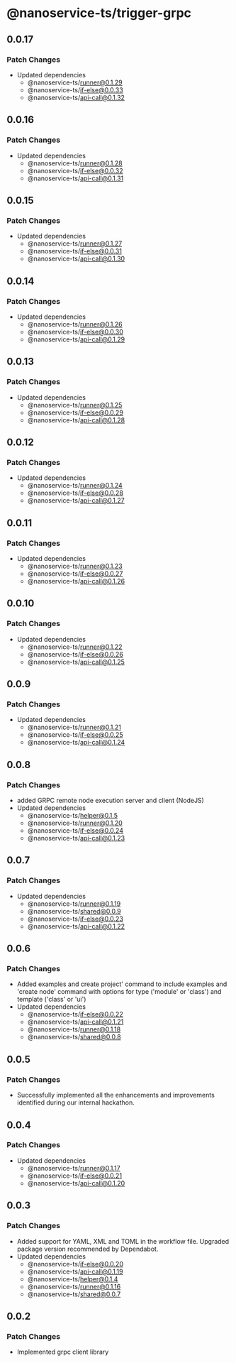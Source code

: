 # @nanoservice-ts/trigger-grpc

## 0.0.17

### Patch Changes

- Updated dependencies
  - @nanoservice-ts/runner@0.1.29
  - @nanoservice-ts/if-else@0.0.33
  - @nanoservice-ts/api-call@0.1.32

## 0.0.16

### Patch Changes

- Updated dependencies
  - @nanoservice-ts/runner@0.1.28
  - @nanoservice-ts/if-else@0.0.32
  - @nanoservice-ts/api-call@0.1.31

## 0.0.15

### Patch Changes

- Updated dependencies
  - @nanoservice-ts/runner@0.1.27
  - @nanoservice-ts/if-else@0.0.31
  - @nanoservice-ts/api-call@0.1.30

## 0.0.14

### Patch Changes

- Updated dependencies
  - @nanoservice-ts/runner@0.1.26
  - @nanoservice-ts/if-else@0.0.30
  - @nanoservice-ts/api-call@0.1.29

## 0.0.13

### Patch Changes

- Updated dependencies
  - @nanoservice-ts/runner@0.1.25
  - @nanoservice-ts/if-else@0.0.29
  - @nanoservice-ts/api-call@0.1.28

## 0.0.12

### Patch Changes

- Updated dependencies
  - @nanoservice-ts/runner@0.1.24
  - @nanoservice-ts/if-else@0.0.28
  - @nanoservice-ts/api-call@0.1.27

## 0.0.11

### Patch Changes

- Updated dependencies
  - @nanoservice-ts/runner@0.1.23
  - @nanoservice-ts/if-else@0.0.27
  - @nanoservice-ts/api-call@0.1.26

## 0.0.10

### Patch Changes

- Updated dependencies
  - @nanoservice-ts/runner@0.1.22
  - @nanoservice-ts/if-else@0.0.26
  - @nanoservice-ts/api-call@0.1.25

## 0.0.9

### Patch Changes

- Updated dependencies
  - @nanoservice-ts/runner@0.1.21
  - @nanoservice-ts/if-else@0.0.25
  - @nanoservice-ts/api-call@0.1.24

## 0.0.8

### Patch Changes

- added GRPC remote node execution server and client (NodeJS)
- Updated dependencies
  - @nanoservice-ts/helper@0.1.5
  - @nanoservice-ts/runner@0.1.20
  - @nanoservice-ts/if-else@0.0.24
  - @nanoservice-ts/api-call@0.1.23

## 0.0.7

### Patch Changes

- Updated dependencies
  - @nanoservice-ts/runner@0.1.19
  - @nanoservice-ts/shared@0.0.9
  - @nanoservice-ts/if-else@0.0.23
  - @nanoservice-ts/api-call@0.1.22

## 0.0.6

### Patch Changes

- Added examples and create project' command to include examples and 'create node' command with options for type ('module' or 'class') and template ('class' or 'ui')
- Updated dependencies
  - @nanoservice-ts/if-else@0.0.22
  - @nanoservice-ts/api-call@0.1.21
  - @nanoservice-ts/runner@0.1.18
  - @nanoservice-ts/shared@0.0.8

## 0.0.5

### Patch Changes

- Successfully implemented all the enhancements and improvements identified during our internal hackathon.

## 0.0.4

### Patch Changes

- Updated dependencies
  - @nanoservice-ts/runner@0.1.17
  - @nanoservice-ts/if-else@0.0.21
  - @nanoservice-ts/api-call@0.1.20

## 0.0.3

### Patch Changes

- Added support for YAML, XML and TOML in the workflow file. Upgraded package version recommended by Dependabot.
- Updated dependencies
  - @nanoservice-ts/if-else@0.0.20
  - @nanoservice-ts/api-call@0.1.19
  - @nanoservice-ts/helper@0.1.4
  - @nanoservice-ts/runner@0.1.16
  - @nanoservice-ts/shared@0.0.7

## 0.0.2

### Patch Changes

- Implemented grpc client library
